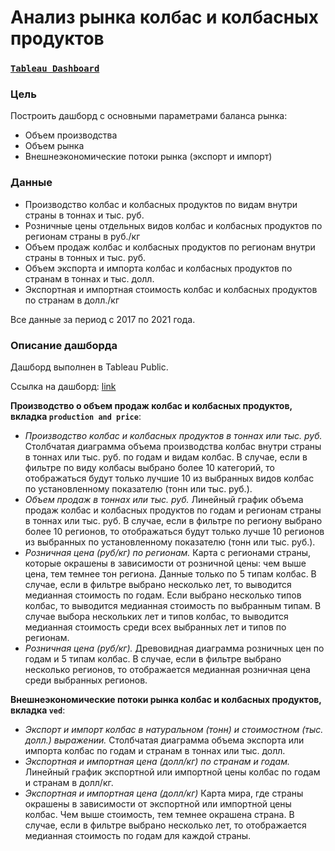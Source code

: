 # Анализ рынка колбас и колбасных продуктов
### [`Tableau Dashboard`](https://public.tableau.com/views/sausages/productionandprice?:language=en-US&:display_count=n&:origin=viz_share_link)

### Цель
Построить дашборд с основными параметрами баланса рынка:
- Объем производства
- Объем рынка
- Внешнеэкономические потоки рынка (экспорт и импорт)
### Данные
- Производство колбас и колбасных продуктов по видам внутри страны в тоннах и тыс. руб.
- Розничные цены отдельных видов колбас и колбасных продуктов по регионам страны в руб./кг
- Объем продаж колбас и колбасных продуктов по регионам внутри страны в тонных и тыс. руб.
- Объем экспорта и импорта колбас и колбасных продуктов по странам в тоннах и тыс. долл.
- Экспортная и импортная стоимость колбас и колбасных продуктов по странам в долл./кг

Все данные за период с 2017 по 2021 года.
### Описание дашборда
Дашборд выполнен в Tableau Public.

Ссылка на дашборд: [link](https://public.tableau.com/views/sausages/productionandprice?:language=en-US&:display_count=n&:origin=viz_share_link)

**Производство о объем продаж колбас и колбасных продуктов, вкладка `production and price`**:
- *Производство колбас и колбасных продуктов в тоннах или тыс. руб.* Столбчатая диаграмма объема производства колбас внутри страны в тоннах или тыс. руб. по годам и видам колбас. В случае, если в фильтре по виду колбасы выбрано более 10 категорий, то отображаться будут только лучшие 10 из выбранных видов колбас по установленному показателю (тонн или тыс. руб.). 
- *Объем продаж в тоннах или тыс. руб.* Линейный график объема продаж колбас и колбасных продуктов по годам и регионам страны в тоннах или тыс. руб. В случае, если в фильтре по региону выбрано более 10 регионов, то отображаться будут только лучше 10 регионов из выбранных по установленному показателю (тонн или тыс. руб.).
- *Розничная цена (руб/кг) по регионам.* Карта с регионами страны, которые окрашены в зависимости от розничной цены: чем выше цена, тем темнее тон региона. Данные только по 5 типам колбас. В случае, если в фильтре выбрано несколько лет, то выводится медианная стоимость по годам. Если выбрано несколько типов колбас, то выводится медианная стоимость по выбранным типам. В случае выбора нескольких лет и типов колбас, то выводится медианная стоимость среди всех выбранных лет и типов по регионам.
- *Розничная цена (руб/кг).* Древовидная диаграмма розничных цен по годам и 5 типам колбас. В случае, если в фильтре выбрано несколько регионов, то отображается медианная розничная цена среди выбранных регионов.

**Внешнеэкономические потоки рынка колбас и колбасных продуктов, вкладка `ved`**:
- *Экспорт и импорт колбас в натуральном (тонн) и стоимостном (тыс. долл.) выражении.* Столбчатая диаграмма объема экспорта или импорта колбас по годам и странам в тоннах или тыс. долл.
- *Экспортная и импортная цена (долл/кг) по странам и годам.* Линейный график экспортной или импортной цены колбас по годам и странам в долл/кг.
- *Экспортная и импортная цена (долл/кг)* Карта мира, где страны окрашены в зависимости от экспортной или импортной цены колбас. Чем выше стоимость, тем темнее окрашена страна. В случае, если в фильтре выбрано несколько лет, то отображается медианная стоимость по годам для каждой страны.

